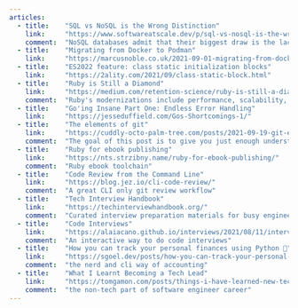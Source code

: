 ```yaml
---
articles:
  - title:    "SQL vs NoSQL is the Wrong Distinction"
    link:     "https://www.softwareatscale.dev/p/sql-vs-nosql-is-the-wrong-distinction"
    comment:  "NoSQL databases admit that their biggest draw is the lack of strict schemas and the ensuing benefits like less painful migrations"
  - title:    "Migrating from Docker to Podman"
    link:     "https://marcusnoble.co.uk/2021-09-01-migrating-from-docker-to-podman/"
  - title:    "ES2022 feature: class static initialization blocks"
    link:     "https://2ality.com/2021/09/class-static-block.html"
  - title:    "Ruby is Still a Diamond"
    link:     "https://medium.com/retention-science/ruby-is-still-a-diamond-b789d2661266"
    comment:  "Ruby's modernizations include performance, scalability, & parallelism improvement whilst it keeps its what it excels at"
  - title:    "Go'ing Insane Part One: Endless Error Handling"
    link:     "https://jesseduffield.com/Gos-Shortcomings-1/"
  - title:    "The elements of git"
    link:     "https://cuddly-octo-palm-tree.com/posts/2021-09-19-git-elements/"
    comment:  "The goal of this post is to give you just enough understanding of the git internals that you can build up a correct intuition of what various git commands actually do under the hood."
  - title:    "Ruby for ebook publishing"
    link:     "https://nts.strzibny.name/ruby-for-ebook-publishing/"
    comment:  "Ruby ebook toolchain"
  - title:    "Code Review from the Command Line"
    link:     "https://blog.jez.io/cli-code-review/"
    comment:  "A great CLI only git review workflow"
  - title:    "Tech Interview Handbook"
    link:     "https://techinterviewhandbook.org/"
    comment:  "Curated interview preparation materials for busy engineers"
  - title:    "Code Interviews"
    link:     "https://alaiacano.github.io/interviews/2021/08/11/interviews.html"
    comment:  "An interactive way to do code interviews"
  - title:    "How you can track your personal finances using Python 🐍"
    link:     "https://sgoel.dev/posts/how-you-can-track-your-personal-finances-using-python/"
    comment:  "the nerd and cli way of accounting"
  - title:    "What I Learnt Becoming a Tech Lead"
    link:     "https://tomgamon.com/posts/things-i-have-learned-new-tech-lead/"
    comment:  "the non-tech part of software engineer career"
---
```

